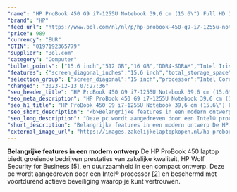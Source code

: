 ```yaml
---
"name": "HP ProBook 450 G9 i7-1255U Notebook 39,6 cm (15.6\") Full HD Intel® Core™ i7 16 GB DDR4-SDRAM 512 GB SSD Wi-Fi 6 (802.11ax) Windows 11 Pro Zilver"
"brand": "HP"
"feed_url": "https://www.bol.com/nl/nl/p/hp-probook-450-g9-i7-1255u-notebook-39-6-cm-full-hd-intel-core-i7-16-gb-ddr4-sdram-512-gb-ssd-wi-fi-6-windows-11-pro-zilver/9300000130552122"
"price": 989
"currency": "EUR"
"GTIN": "0197192365779"
"supplier": "Bol.com"
"category": "Computer"
"bullet_points": ["15.6 inch","512 GB","16 GB","DDR4-SDRAM","Intel Iris Xe Graphics","Windows"]
"features": {"screen_diagonal_inches":"15.6 inch","total_storage_space":"512 GB","memory_size":"16 GB","memory_type":"DDR4-SDRAM","graphics_card":"Intel Iris Xe Graphics","operating_system":"Windows"}
"selection_group": {"screen_diagonal":"15 inch","processor":"Intel Core i7","changed_price_past_3_days":false,"product_family":"Probook"}
"changed": "2023-12-13 07:27:36"
"seo_header_title": "HP ProBook 450 G9 i7-1255U Notebook 39,6 cm (15.6\") Full HD Intel® Core™ i7 16 GB DDR4-SDRAM 512 GB SSD Wi-Fi 6 (802.11ax) Windows 11 Pro Zilver"
"seo_meta_description": "HP ProBook 450 G9 i7-1255U Notebook 39,6 cm (15.6\") Full HD Intel® Core™ i7 16 GB DDR4-SDRAM 512 GB SSD Wi-Fi 6 (802.11ax) Windows 11 Pro Zilver"
"seo_h1_title": "HP ProBook 450 G9 i7-1255U Notebook 39,6 cm (15.6\") Full HD Intel® Core™ i7 16 GB DDR4-SDRAM 512 GB SSD Wi-Fi 6 (802.11ax) Windows 11 Pro Zilver"
"seo_short_description": "<b>Belangrijke features in een modern ontwerp</b> De HP ProBook 450 laptop biedt groeiende bedrijven prestaties van zakelijke kwaliteit, HP Wolf Security for Business [5], en duurzaamheid in een compact ontwerp."
"seo_long_description": "Deze pc wordt aangedreven door een Intel® processor [2] en beschermd met voortdurend actieve beveiliging waarop je kunt vertrouwen."
"short_description": "Belangrijke features in een modern ontwerp De HP ProBook 450 laptop biedt groeiende bedrijven prestaties van zakelijke kwaliteit, HP Wolf Security for Business [5], en duurzaamheid in een compact ontwerp. Deze pc wordt aangedreven door een Intel® processor [2] en beschermd met voortdurend actieve beveiliging waarop je kunt vertrouwen."
"external_image_url": "https://images.zakelijkelaptopkopen.nl/hp-probook-450-g9-i7-1255u-notebook-39-6-cm-full-hd-intel-core-i7-16-gb-ddr4-sdram-512-gb-ssd-wi-fi-6-windows-11-pro-zilver.webp"
---
```


<b>Belangrijke features in een modern ontwerp</b> De HP ProBook 450 laptop biedt groeiende bedrijven prestaties van zakelijke kwaliteit, HP Wolf Security for Business [5], en duurzaamheid in een compact ontwerp. Deze pc wordt aangedreven door een Intel® processor [2] en beschermd met voortdurend actieve beveiliging waarop je kunt vertrouwen.